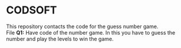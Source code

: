 # CODSOFT
This repository contacts the code for the guess number game.
<br>
File <b>Q1:</b> Have code of the number game. In this you have to guess the number and play the levels to win the game.
